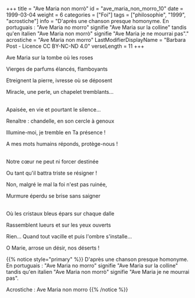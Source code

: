 +++
title = "Ave Maria non morrò"
id = "ave_maria_non_morro_10"
date = 1999-03-04
weight = 6
categories = ["Foi"]
tags = ["philosophie", "1999", "acrostiche"]
info = "D'après une chanson presque homonyme. En portuguais : \"Ave Maria no morro\" signifie \"Ave Maria sur la colline\" tandis qu'en italien \"Ave Maria non morrò\" signifie \"Ave Maria je ne mourrai pas\"."
acrostiche = "Ave Maria non morro"
LastModifierDisplayName = "Barbara Post - Licence CC BY-NC-ND 4.0"
verseLength = 11
+++

Ave Maria sur la tombe où les roses

Vierges de parfums élancés, flamboyants

Etreignent la pierre, ivresse où se déposent

Miracle, une perle, un chapelet tremblants...

 \
Apaisée, en vie et pourtant le silence...

Renaître : chandelle, en son cercle à genoux

Illumine-moi, je tremble en Ta présence !

A mes mots humains réponds, protège-nous !

 \
Notre cœur ne peut ni forcer destinée

Ou tant qu'il battra triste se résigner !

Non, malgré le mal la foi n'est pas ruinée,

Murmure éperdu se brise sans saigner

 \
Où les cristaux bleus épars sur chaque dalle

Rassemblent lueurs et sur les yeux ouverts

Rien... Quand tout vacille et puis l'ombre s'installe...

O Marie, arrose un désir, nos déserts !

{{% notice style="primary" %}}
D'après une chanson presque homonyme. En portuguais : \"Ave Maria no morro\" signifie \"Ave Maria sur la colline\" tandis qu'en italien \"Ave Maria non morrò\" signifie \"Ave Maria je ne mourrai pas\".

Acrostiche : Ave Maria non morro
{{% /notice %}}
